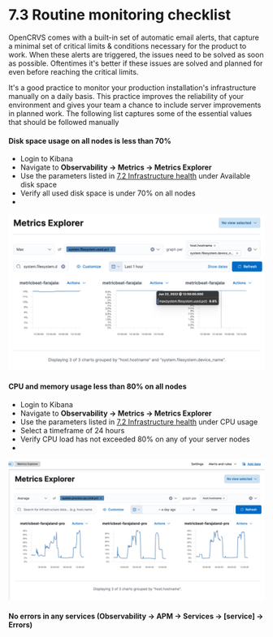 # 7.3 Routine monitoring checklist

OpenCRVS comes with a built-in set of automatic email alerts, that capture a minimal set of critical limits & conditions necessary for the product to work. When these alerts are triggered, the issues need to be solved as soon as possible. Oftentimes it's better if these issues are solved and planned for even before reaching the critical limits.&#x20;

It's a good practice to monitor your production installation's infrastructure manually on a daily basis. This practice improves the reliability of your environment and gives your team a chance to include server improvements in planned work. The following list captures some of the essential values that should be followed manually

#### Disk space usage on all nodes is less than 70%

* Login to Kibana
* Navigate to **Observability -> Metrics -> Metrics Explorer**
* Use the parameters listed in [7.2 Infrastructure health](7.3-server-health.md) under Available disk space
* Verify all used disk space is under 70% on all nodes
*

![](<../../.gitbook/assets/image (6).png>)

#### CPU and memory usage less than 80% on all nodes

* Login to Kibana
* Navigate to **Observability -> Metrics -> Metrics Explorer**
* Use the parameters listed in [7.2 Infrastructure health](7.3-server-health.md) under CPU usage
* Select a timeframe of 24 hours
* Verify CPU load has not exceeded 80% on any of your server nodes
*

![](<../../.gitbook/assets/image (5).png>)

#### No errors in any services (**Observability -> APM -> Services -> \[service] -> Errors**)
